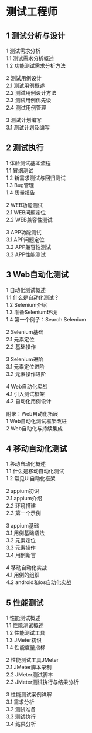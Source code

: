 # 测试工程师
## 1 测试分析与设计
1 测试需求分析  
1.1 测试需求分析概述  
1.2 功能测试需求分析方法  
  
2 测试用例设计  
2.1 测试用例概述  
2.2 测试用例设计方法  
2.3 测试用例优先级  
2.4 测试用例管理  
  
3 测试计划编写  
3.1 测试计划及编写  

## 2 测试执行
1 体验测试基本流程  
1.1 冒烟测试  
1.2 新需求测试与回归测试  
1.3 Bug管理  
1.4 质量报告  
  
2 WEB功能测试  
2.1 WEB问题定位  
2.2 WEB兼容性测试  
  
3 APP功能测试  
3.1 APP问题定位  
3.2 APP兼容性测试  
3.3 APP性能测试  

## 3 Web自动化测试
1 自动化测试概述  
1.1 什么是自动化测试？  
1.2 Selenium介绍  
1.3 准备Selenium环境  
1.4 第一个例子：Search Selenium  
  
2 Selenium基础  
2.1 元素定位  
2.2 基础操作  
  
3 Selenium进阶  
3.1 元素定位进阶  
3.2 元素操作进阶  
  
4 Web自动化实战  
4.1 引入测试框架  
4.2 自动化用例设计  
  
附录：Web自动化拓展  
1 Web自动化测试框架改进  
2 Web自动化与持续集成  

## 4 移动自动化测试
1 移动自动化概述  
1.1 什么是移动自动化测试  
1.2 常见UI自动化框架  
  
2 appium初识  
2.1 appium介绍  
2.2 环境搭建  
2.3 第一个示例  
  
3 appium基础  
3.1 用例基础语法  
3.2 元素定位  
3.3 元素操作  
3.4 用例断言  
  
4 移动自动化实战  
4.1 用例的组织  
4.2 android和ios自动化实战  

## 5 性能测试
1 性能测试概述  
1.1 性能测试概述  
1.2 性能测试工具  
1.3 JMeter初识  
1.4 性能度量指标  
  
2 性能测试工具JMeter  
2.1 JMeter脚本录制  
2.2 JMeter测试脚本  
2.3 JMeter测试执行与结果分析  
  
3 性能测试案例详解  
3.1 需求分析  
3.2 测试准备  
3.3 测试执行  
3.4 结果分析  